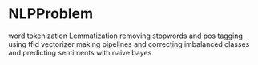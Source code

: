 # NLPProblem
word tokenization Lemmatization removing stopwords and pos tagging using tfid vectorizer making pipelines and correcting imbalanced classes and predicting sentiments with naive bayes 
